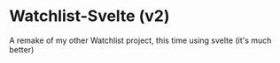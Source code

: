 # Watchlist-Svelte (v2)

A remake of my other Watchlist project, this time using svelte (it's much better)
